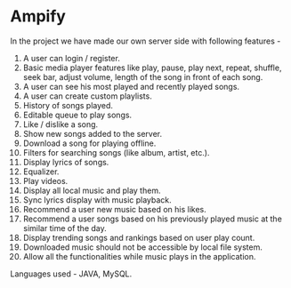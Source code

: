 # Ampify

In the project we have made our own server side with following features -
1. A user can login / register.
2. Basic media player features like play, pause, play next, repeat, shuffle, seek bar,
   adjust volume, length of the song in front of each song.
3. A user can see his most played and recently played songs.
4. A user can create custom playlists.
5. History of songs played.
6. Editable queue to play songs.
7. Like / dislike a song.
8. Show new songs added to the server.
9. Download a song for playing offline.
10. Filters for searching songs (like album, artist, etc.).
11. Display lyrics of songs.
12. Equalizer.
13. Play videos.
14. Display all local music and play them.
15. Sync lyrics display with music playback.
16. Recommend a user new music based on his likes.
17. Recommend a user songs based on his previously played music at the similar time
    of the day.
18. Display trending songs and rankings based on user play count.
10. Downloaded music should not be accessible by local file system.
11. Allow all the functionalities while music plays in the application.

Languages used - JAVA, MySQL.

